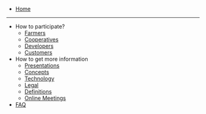 * [Home](/)

--- 

* How to participate?
  * [Farmers](/tf_farming/README.md)
  * [Cooperatives](/tf_farming/text.md)
  * [Developers](/developers/README.md)
  * [Customers](/customers/README.md)
* How to get more information
  * [Presentations](/presentations/README.md)
  * [Concepts](/concepts/README.md)
  * [Technology](/technology/README.md)
  * [Legal](/legal/README.md)
  * [Definitions](/definitions/README.md)
  * [Online Meetings](/online_meetings/README.md)
* [FAQ](/faq/README.md)
